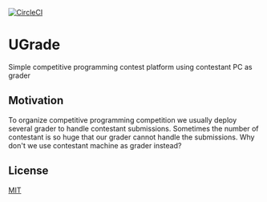 [![CircleCI](https://circleci.com/gh/jauhararifin/ugrade.svg?style=svg)](https://circleci.com/gh/jauhararifin/ugrade)

# UGrade 
Simple competitive programming contest platform using contestant PC as grader

## Motivation
To organize competitive programming competition we usually deploy several grader to handle contestant submissions. Sometimes the number of contestant is so huge that our grader cannot handle the submissions. Why don't we use contestant machine as grader instead?

## License
[MIT](https://choosealicense.com/licenses/mit/)
